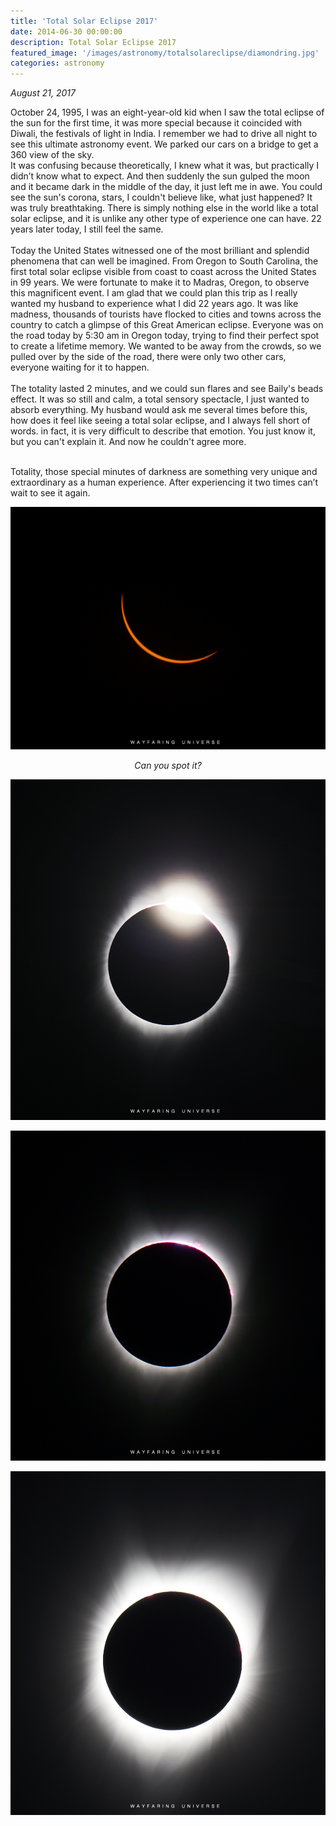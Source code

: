 ```yaml
---
title: 'Total Solar Eclipse 2017'
date: 2014-06-30 00:00:00
description: Total Solar Eclipse 2017
featured_image: '/images/astronomy/totalsolareclipse/diamondring.jpg'
categories: astronomy
---
```


<i>August 21, 2017</i>

October 24, 1995, I was an eight-year-old kid when I saw the total eclipse of the sun for the first time, it was more special because it coincided with Diwali, the festivals of light in India.
I remember we had to drive all night to see this ultimate astronomy event. We parked our cars on a bridge to get a 360 view of the sky.<br>
It was confusing because theoretically, I knew what it was, but practically I didn’t know what to expect. And then suddenly the sun gulped the moon and it became dark in the middle of the day, it just left me in awe. You could see the sun's corona, stars, I couldn't believe like, what just happened? It was truly breathtaking.
There is simply nothing else in the world like a total solar eclipse, and it is unlike any other type of experience one can have. 22 years later today, I still feel the same.
<br><br>
Today the United States witnessed one of the most brilliant and splendid phenomena that can well be imagined. From Oregon to South Carolina, the first total solar eclipse visible from coast to coast across the United States in 99 years. We were fortunate to make it to Madras, Oregon, to observe this magnificent event. I am glad that we could plan this trip as I really wanted my husband to experience what I did 22 years ago. It was like madness, thousands of tourists have flocked to cities and towns across the country to catch a glimpse of this Great American eclipse. Everyone was on the road today by 5:30 am in Oregon today, trying to find their perfect spot to create a lifetime memory. We wanted to be away from the crowds, so we pulled over by the side of the road, there were only two other cars, everyone waiting for it to happen.
<br><br>
The totality lasted 2 minutes, and we could sun flares and see Baily's beads effect. It was so still and calm, a total sensory spectacle, I just wanted to absorb everything. My husband would ask me several times before this, how does it feel like seeing a total solar eclipse, and I always fell short of words. in fact, it is very difficult to describe that emotion. You just know it, but you can't explain it. And now he couldn't agree more.
<br><br>

Totality, those special minutes of darkness are something very unique and extraordinary as a human experience. After experiencing it two times can’t wait to see it again.




![](/images/astronomy/totalsolareclipse/totalsolareclipse.jpg)
<center><i>Can you spot it?</i></center>


![](/images/astronomy/totalsolareclipse/diamondring.jpg)


![](/images/astronomy/totalsolareclipse/sunflares.jpg)

![](/images/astronomy/totalsolareclipse/totality.jpg)

